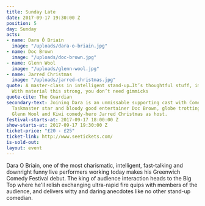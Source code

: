 ```yaml
---
title: Sunday Late
date: 2017-09-17 19:30:00 Z
position: 5
day: Sunday
acts:
- name: Dara Ó Briain
  image: "/uploads/dara-o-briain.jpg"
- name: Doc Brown
  image: "/uploads/doc-brown.jpg"
- name: Glenn Wool
  image: "/uploads/glenn-wool.jpg"
- name: Jarred Christmas
  image: "/uploads/jarred-christmas.jpg"
quote: A master-class in intelligent stand-up…It’s thoughtful stuff, impeccably delivered.
  With material this strong, you don’t need gimmicks
quote-cite: The Guardian
secondary-text: Joining Dara is an unmissable supporting cast with Comedian/Rapper,
  Taskmaster star and bloody good entertainer Doc Brown, globe trotting story-weaver
  Glenn Wool and Kiwi comedy-hero Jarred Christmas as host.
festival-starts-at: 2017-09-17 18:00:00 Z
show-starts-at: 2017-09-17 19:30:00 Z
ticket-price: "£20 - £25"
ticket-link: http://www.seetickets.com/
is-sold-out: 
layout: event
---
```


Dara O Briain, one of the most charismatic, intelligent, fast-talking and downright funny live performers working today makes his Greenwich Comedy Festival debut. The king of audience interaction heads to the Big Top where he'll relish exchanging ultra-rapid fire quips with members of the audience, and delivers witty and daring anecdotes like no other stand-up comedian.